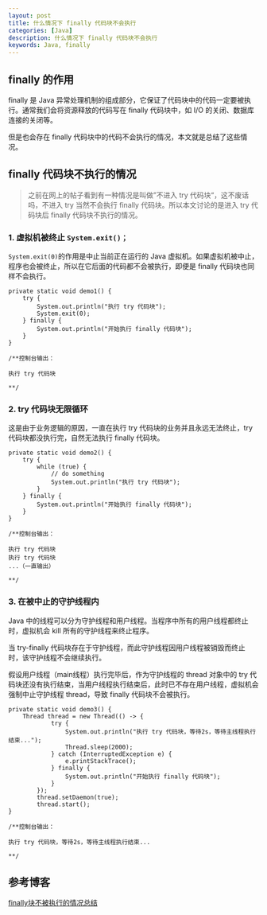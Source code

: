 ```yaml
---
layout: post
title: 什么情况下 finally 代码块不会执行
categories: [Java]
description: 什么情况下 finally 代码块不会执行
keywords: Java, finally
---
```


## finally 的作用
finally 是 Java 异常处理机制的组成部分，它保证了代码块中的代码一定要被执行。通常我们会将资源释放的代码写在 finally 代码块中，如 I/O 的关闭、数据库连接的关闭等。

但是也会存在 finally 代码块中的代码不会执行的情况，本文就是总结了这些情况。

## finally 代码块不执行的情况
> 之前在网上的帖子看到有一种情况是叫做”不进入 try 代码块“，这不废话吗，不进入 try 当然不会执行 finally 代码块。所以本文讨论的是进入 try 代码块后 finally 代码块不执行的情况。

### 1. 虚拟机被终止 `System.exit()；`
`System.exit(0)`的作用是中止当前正在运行的 Java 虚拟机。如果虚拟机被中止，程序也会被终止，所以在它后面的代码都不会被执行，即便是 finally 代码块也同样不会执行。
````
private static void demo1() {
    try {
        System.out.println("执行 try 代码块");
        System.exit(0);
    } finally {
        System.out.println("开始执行 finally 代码块");
    }
}

/**控制台输出：

执行 try 代码块

**/
````

### 2. try 代码块无限循环
这是由于业务逻辑的原因，一直在执行 try 代码块的业务并且永远无法终止，try 代码块都没执行完，自然无法执行 finally 代码块。
````
private static void demo2() {
    try {
        while (true) {
            // do something
            System.out.println("执行 try 代码块");
        }
    } finally {
        System.out.println("开始执行 finally 代码块");
    }
}

/**控制台输出：

执行 try 代码块
执行 try 代码块
...（一直输出）

**/
````

### 3. 在被中止的守护线程内
Java 中的线程可以分为守护线程和用户线程。当程序中所有的用户线程都终止时，虚拟机会 kill 所有的守护线程来终止程序。

当 try-finally 代码块存在于守护线程，而此守护线程因用户线程被销毁而终止时，该守护线程不会继续执行。

假设用户线程（main线程）执行完毕后，作为守护线程的 thread 对象中的 try 代码块还没有执行结束，当用户线程执行结束后，此时已不存在用户线程，虚拟机会强制中止守护线程 thread，导致 finally 代码块不会被执行。
````
private static void demo3() {
    Thread thread = new Thread(() -> {
            try {
                System.out.println("执行 try 代码块，等待2s，等待主线程执行结束...");
                Thread.sleep(2000);
            } catch (InterruptedException e) {
                e.printStackTrace();
            } finally {
                System.out.println("开始执行 finally 代码块");
            }
        });
        thread.setDaemon(true);
        thread.start();
}

/**控制台输出：

执行 try 代码块，等待2s，等待主线程执行结束...

**/
````

## 参考博客
[finally块不被执行的情况总结](https://www.cnblogs.com/yadiel-cc/p/11296567.html)